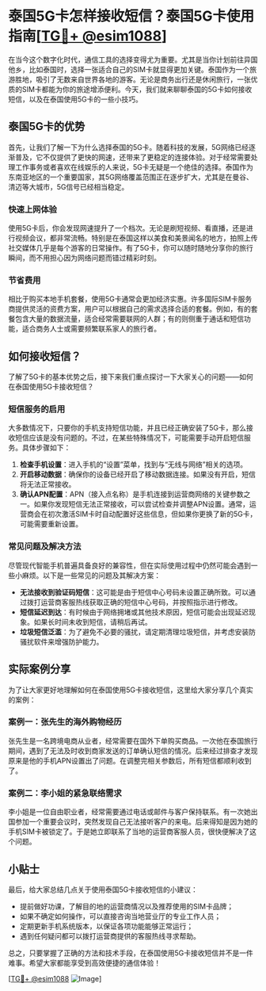 # 泰国5G卡怎样接收短信？泰国5G卡使用指南[[TG💪+ @esim1088](https://t.me/s/esim1088)]

在当今这个数字化时代，通信工具的选择变得尤为重要。尤其是当你计划前往异国他乡，比如泰国时，选择一张适合自己的SIM卡就显得更加关键。泰国作为一个旅游胜地，吸引了无数来自世界各地的游客。无论是商务出行还是休闲旅行，一张优质的SIM卡都能为你的旅途增添便利。今天，我们就来聊聊泰国的5G卡如何接收短信，以及在泰国使用5G卡的一些小技巧。

## 泰国5G卡的优势

首先，让我们了解一下为什么选择泰国的5G卡。随着科技的发展，5G网络已经逐渐普及，它不仅提供了更快的网速，还带来了更稳定的连接体验。对于经常需要处理工作事务或者喜欢在线娱乐的人来说，5G卡无疑是一个绝佳的选择。泰国作为东南亚地区的一个重要国家，其5G网络覆盖范围正在逐步扩大，尤其是在曼谷、清迈等大城市，5G信号已经相当稳定。

### 快速上网体验

使用5G卡后，你会发现网速提升了一个档次。无论是刷短视频、看直播，还是进行视频会议，都非常流畅。特别是在泰国这样以美食和美景闻名的地方，拍照上传社交媒体几乎是每个游客的日常操作。有了5G卡，你可以随时随地分享你的旅行瞬间，而不用担心因为网络问题而错过精彩时刻。

### 节省费用

相比于购买本地手机套餐，使用5G卡通常会更加经济实惠。许多国际SIM卡服务商提供灵活的资费方案，用户可以根据自己的需求选择合适的套餐。例如，有的套餐包含大量的数据流量，适合经常需要联网的人群；有的则侧重于通话和短信功能，适合商务人士或需要频繁联系家人的旅行者。

## 如何接收短信？

了解了5G卡的基本优势之后，接下来我们重点探讨一下大家关心的问题——如何在泰国使用5G卡接收短信？

### 短信服务的启用

大多数情况下，只要你的手机支持短信功能，并且已经正确安装了5G卡，那么接收短信应该是没有问题的。不过，在某些特殊情况下，可能需要手动开启短信服务。具体步骤如下：

1. **检查手机设置**：进入手机的“设置”菜单，找到与“无线与网络”相关的选项。
2. **开启移动数据**：确保你的设备已经开启了移动数据连接。如果没有开启，短信将无法正常接收。
3. **确认APN配置**：APN（接入点名称）是手机连接到运营商网络的关键参数之一。如果你发现短信无法正常接收，可以尝试检查并调整APN设置。通常，运营商会在初次激活SIM卡时自动配置好这些信息，但如果你更换了新的5G卡，可能需要重新设置。

### 常见问题及解决方法

尽管现代智能手机普遍具备良好的兼容性，但在实际使用过程中仍然可能会遇到一些小麻烦。以下是一些常见的问题及其解决方案：

- **无法接收到验证码短信**：这可能是由于短信中心号码未设置正确所致。可以通过拨打运营商客服热线获取正确的短信中心号码，并按照指示进行修改。
- **短信延迟到达**：有时候由于网络拥堵或其他技术原因，短信可能会出现延迟现象。如果长时间未收到短信，请稍后再试。
- **垃圾短信泛滥**：为了避免不必要的骚扰，请定期清理垃圾短信，并考虑安装防骚扰软件来增强防护能力。

## 实际案例分享

为了让大家更好地理解如何在泰国使用5G卡接收短信，这里给大家分享几个真实的案例：

### 案例一：张先生的海外购物经历

张先生是一名跨境电商从业者，经常需要在国外下单购买商品。一次他在泰国旅行期间，遇到了无法及时收到商家发送的订单确认短信的情况。后来经过排查才发现原来是他的手机APN设置出了问题。在调整完相关参数后，所有短信都顺利收到了。

### 案例二：李小姐的紧急联络需求

李小姐是一位自由职业者，经常需要通过电话或邮件与客户保持联系。有一次她出国参加一个重要会议时，突然发现自己无法接听客户的来电。后来得知是因为她的手机SIM卡被锁定了。于是她立即联系了当地的运营商客服人员，很快便解决了这个问题。

## 小贴士

最后，给大家总结几点关于使用泰国5G卡接收短信的小建议：

- 提前做好功课，了解目的地的运营商情况以及推荐使用的SIM卡品牌；
- 如果不确定如何操作，可以直接咨询当地营业厅的专业工作人员；
- 定期更新手机系统版本，以保证各项功能能够正常运行；
- 遇到任何疑问都可以拨打运营商提供的客服热线寻求帮助。

总之，只要掌握了正确的方法和技术手段，在泰国使用5G卡接收短信并不是一件难事。希望大家都能享受到高效便捷的通信体验！

[[TG💪+ @esim1088](https://t.me/s/esim1088) ![Image](https://i.postimg.cc/4NQfJmqS/Snipaste-2025-05-13-00-14-12.png)]